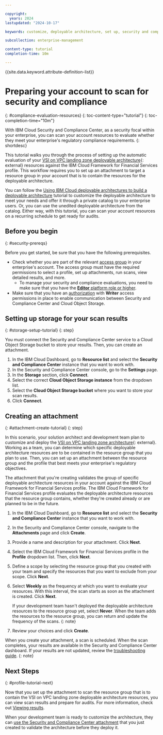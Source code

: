 ```yaml
---

copyright:
  years: 2024
lastupdated: "2024-10-17"

keywords: customize, deployable architecture, set up, security and compliance center, custom profiles

subcollection: enterprise-management

content-type: tutorial
completion-time: 10m

---
```


{{site.data.keyword.attribute-definition-list}}


# Preparing your account to scan for security and compliance
{: #compliance-evaluation-resources}
{: toc-content-type="tutorial"}
{: toc-completion-time="10m"}

With IBM Cloud Security and Compliance Center, as a security focal within your enterprise, you can scan your account resources to evaluate whether they meet your enterprise's regulatory compliance requirements.
{: shortdesc}

This tutorial walks you through the process of setting up the automatic evaluation of your [VSI on VPC landing zone deployable architecture](https://cloud.ibm.com/catalog/architecture/deploy-arch-ibm-slz-vsi-ef663980-4c71-4fac-af4f-4a510a9bcf68-global){: external} resources against the IBM Cloud Framework for Financial Services profile. This workflow requires you to set up an attachment to target a resource group in your account that is to contain the resources for the deployable architecture.

You can follow the [Using IBM Cloud deployable architectures to build a deployable architecture](/docs/secure-enterprise?topic=secure-enterprise-basic-custom) tutorial to customize the deployable architecture to meet your needs and offer it through a private catalog to your enterprise users. Or, you can use the unedited deployable architecture from the catalog. Either way, with this tutorial, you can scan your account resources on a recurring schedule to get ready for audits.


## Before you begin
{: #security-prereqs}

Before you get started, be sure that you have the following prerequisites.

* Check whether you are part of the relevant [access group](/docs/enterprise-management?topic=enterprise-management-enterprise-iam-ag-tutorial) in your enterprise's account. The access group must have the required permissions to select a profile, set up attachments, run scans, view detailed results, and more.
  * To manage your security and compliance evaluations, you need to make sure that you have the [**Editor** platform role or higher](/docs/security-compliance?topic=security-compliance-assign-roles).
* Make sure that you have an [authorization](/docs/account?topic=account-serviceauth) with **Writer** access permissions in place to enable communication between Security and Compliance Center and Cloud Object Storage.

## Setting up storage for your scan results
{: #storage-setup-tutorial}
{: step}

You must connect the Security and Compliance Center service to a Cloud Object Storage bucket to store your results. Then, you can create an attachment.

1. In the IBM Cloud Dashboard, go to **Resource list** and select the **Security and Compliance Center** instance that you want to work with.
2. In the Security and Compliance Center console, go to the **Settings** page.
3. In the **Storage** section, click **Connect**.
4. Select the correct **Cloud Object Storage instance** from the dropdown list.
5. Select the **Cloud Object Storage bucket** where you want to store your scan results.
6. Click **Connect**.

## Creating an attachment
{: #attachment-create-tutorial}
{: step}

In this scenario, your solution architect and development team plan to customize and deploy the [VSI on VPC landing zone architecture](https://cloud.ibm.com/catalog/architecture/deploy-arch-ibm-slz-vsi-ef663980-4c71-4fac-af4f-4a510a9bcf68-global){: external}. Working as a team, you can determine which specific deployable architecture resources are to be contained in the resource group that you plan to use. Then, you can set up an attachment between the resource group and the profile that best meets your enterprise's regulatory objectives.

The attachment that you're creating validates the group of specific deployable architecture resources in your account against the IBM Cloud Framework for Financial Services profile. The IBM Cloud Framework for Financial Services profile evaluates the deployable architecture resources that the resource group contains, whether they're created already or are planned to be in the future.

1. In the IBM Cloud Dashboard, go to **Resource list** and select the **Security and Compliance Center** instance that you want to work with.
2. In the Security and Compliance Center console, navigate to the **Attachments** page and click **Create**.
3. Provide a name and description for your attachment. Click **Next**.
4. Select the IBM Cloud Framework for Financial Services profile in the **Profile** dropdown list. Then, click **Next**.
5. Define a scope by selecting the resource group that you created with your team and specify the resources that you want to exclude from your scope. Click **Next**.
6. Select **Weekly** as the frequency at which you want to evaluate your resources. With this interval, the scan starts as soon as the attachment is created. Click **Next**.

   If your development team hasn't deployed the deployable architecture resources to the resource group yet, select **Never**. When the team adds the resources to the resource group, you can return and update the frequency of the scans.
   {: note}

7. Review your choices and click **Create**.

When you create your attachment, a scan is scheduled. When the scan completes, your results are available in the Security and Compliance Center dashboard. If your results are not updated, review the [troubleshooting guide](/docs/security-compliance?topic=security-compliance-ts-cache).
{: note}

## Next Steps
{: #profile-tutorial-next}

Now that you set up the attachment to scan the resource group that is to contain the VSI on VPC landing zone deployable architecture resources, you can view scan results and prepare for audits. For more information, check out [Viewing results](/docs/security-compliance?topic=security-compliance-results&interface=ui).

When your development team is ready to customize the architecture, they can [use the Security and Compliance Center attachment](/docs/secure-enterprise?topic=secure-enterprise-config-project&interface=ui#cra-validate-failure) that you just created to validate the architecture before they deploy it.
